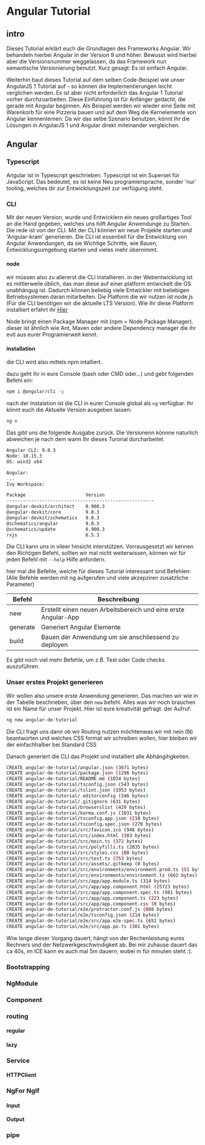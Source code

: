 # Angular Tutorial

## intro

Dieses Tutorial erklärt euch die Grundlagen des Frameworks Angular.
Wir behandeln hierbei Angular in der Version 9 und höher.
Bewusst wird hierbei aber die Versionsnummer weggelassen, da das Framework nun semantische Versionierung benutzt.
Kurz gesagt: Es ist einfach Angular.

Weiterhin baut dieses Tutorial auf dem selben Code-Beispiel wie unser AngularJS 1 Tutorial auf - so können die Implementierungen leicht verglichen werden.
Es ist aber nicht erforderlich das Angular 1 Tutorial vorher durchzuarbeiten.
Diese Einführung ist für Anfänger gedacht, die gerade mit Angular beginnen.
Als Beispiel werden wir wieder eine Seite mit Warenkorb für eine Pizzeria bauen und auf dem Weg die Kernelemente von Angular kennenlernen.
Da wir das selbe Szenario benutzen, könnt Ihr die Lösungen in AngularJS 1 und Angular direkt miteinander vergleichen.

## Angular

### Typescript

Angular ist in Typescript geschrieben. Typescript ist ein Superset für JavaScript. Das bedeutet, es ist keine Neu programiersprache, sonder 'nur' tooling, welches dir zur Entwickliungszeit zur verfügung steht.

### CLI

Mit der neuen Version, wurde und Entwicklern ein neues großartiges Tool an die Hand gegeben, welches uns hilft Angular Anwendunge zu Starten.
Die rede ist von der CLI.
Mit der CLI können wir neue Projekte starten und 'Angular-kram' generieren.
Die CLI ist essentiell für die Entwicklung von Angular Anwendungen, da sie Wichtige Schritte, wie Bauen, Entwicklungsumgebung starten und vieles mehr übernimmt.

#### node

wir müssen also zu allererst die CLI installieren.
in der Webentwicklung ist es mittlerweile üblich, das man diese auf einer platform entwickelt die OS unabhängug ist. Dadurch können beliebig viele Entwickler mit beliebigen Betriebsystemen daran mitarbeiten.
Die Platform die wir nutzen ist node.js (Für die CLI benötigen wir die aktuelle LTS Version).
Wie ihr diese Platform installiert erfahrt ihr [Hier](https://nodejs.org/en/)

Node bringt einen Package Manager mit (npm = Node Package Manager). dieser ist ähnlich wie Ant, Maven oder andere Dependency manager die ihr evtl aus eurer Programierwelt kennt.

#### installation

die CLI wird also mittels npm intalliert.

dazu geht ihr in eure Console (bash oder CMD oder...) und gebt folgenden Befehl ein:

```bash
npm i @angular/cli -g
```

nach der Instalation ist die CLI in eurer Console global als `ng` verfügbar.
Ihr könnt euch die Aktuelle Version ausgeben lassen:

```bash
ng v
```

Das gibt uns die folgende Ausgabe zurück. Die Versionenn könnne naturlich abweichen je nach dem wann Ihr dieses Turorial durcharbeitet.

```bash
Angular CLI: 9.0.3
Node: 10.15.3
OS: win32 x64

Angular:
...
Ivy Workspace:

Package                      Version
------------------------------------------------------
@angular-devkit/architect    0.900.3
@angular-devkit/core         9.0.3
@angular-devkit/schematics   9.0.3
@schematics/angular          9.0.3
@schematics/update           0.900.3
rxjs                         6.5.3
```

Die CLI kann uns in vileer hinsicht interstützen. Vorrausgesetzt wir kennen den Richtigen Befehl, sollten wir mal nicht weiterwissen, können wir für jeden Befehl mit `--help` Hilfe anfordern.

hier mal die Befehle, welche für dieses Tutorial interessant sind Befehlen:
(Alle Befehle werden mit ng aufgerufen und viele akzepziren zusatzliche Parameter)

| Befehl   | Beschreibung                                                   |
| -------- | -------------------------------------------------------------- |
| new      | Erstellt einen neuen Arbeitsbereich und eine erste Angular-App |
| generate | Generiert Angular Elemente                                     |
| build    | Bauen der Anwendung um sie anschliessend zu deployen           |

Es gibt noch viel mehr Befehle, um z.B. Test oder Code checks auszuführen.

### Unser erstes Projekt generieren

Wir wollen also unsere erste Anwendung generieren.
Das machen wir wie in der Tabelle beschrieben, über den `new` befehl.
Alles was wir noch brauchen ist ein Name für unser Projekt. Hier ist eure kreativität gefragt.
der Aufruf:

```bash
ng new angular-de-tutorial
```

Die CLI fragt uns dann ob wir Routing nutzen möchtenwas wir mit nein (N) beantworten und welches CSS format wir schreiben wollen, hier bleiben wir der einfachhalber bei Standard CSS

Danach generiert die CLI das Projekt und installiert alle Abhängihgkeiten.

```bash
CREATE angular-de-tutorial/angular.json (3671 bytes)
CREATE angular-de-tutorial/package.json (1296 bytes)
CREATE angular-de-tutorial/README.md (1034 bytes)
CREATE angular-de-tutorial/tsconfig.json (543 bytes)
CREATE angular-de-tutorial/tslint.json (1953 bytes)
CREATE angular-de-tutorial/.editorconfig (246 bytes)
CREATE angular-de-tutorial/.gitignore (631 bytes)
CREATE angular-de-tutorial/browserslist (429 bytes)
CREATE angular-de-tutorial/karma.conf.js (1031 bytes)
CREATE angular-de-tutorial/tsconfig.app.json (210 bytes)
CREATE angular-de-tutorial/tsconfig.spec.json (270 bytes)
CREATE angular-de-tutorial/src/favicon.ico (948 bytes)
CREATE angular-de-tutorial/src/index.html (303 bytes)
CREATE angular-de-tutorial/src/main.ts (372 bytes)
CREATE angular-de-tutorial/src/polyfills.ts (2835 bytes)
CREATE angular-de-tutorial/src/styles.css (80 bytes)
CREATE angular-de-tutorial/src/test.ts (753 bytes)
CREATE angular-de-tutorial/src/assets/.gitkeep (0 bytes)
CREATE angular-de-tutorial/src/environments/environment.prod.ts (51 bytes)
CREATE angular-de-tutorial/src/environments/environment.ts (662 bytes)
CREATE angular-de-tutorial/src/app/app.module.ts (314 bytes)
CREATE angular-de-tutorial/src/app/app.component.html (25723 bytes)
CREATE angular-de-tutorial/src/app/app.component.spec.ts (981 bytes)
CREATE angular-de-tutorial/src/app/app.component.ts (223 bytes)
CREATE angular-de-tutorial/src/app/app.component.css (0 bytes)
CREATE angular-de-tutorial/e2e/protractor.conf.js (808 bytes)
CREATE angular-de-tutorial/e2e/tsconfig.json (214 bytes)
CREATE angular-de-tutorial/e2e/src/app.e2e-spec.ts (652 bytes)
CREATE angular-de-tutorial/e2e/src/app.po.ts (301 bytes)
```

Wiw lange dieser Vorgang dauert, hängt von der Rechenleistung eures Rechners und der Netzwerkgeschwindigkeit ab.
Bei mir zuhause dauert das ca 40s, im ICE kann es auch mal 5m dauern, wobei m für minuten steht :).

### Bootstrapping

### NgModule

### Component

### routing

#### regular

#### lazy

### Service

#### HTTPClient

### NgFor NgIf

#### Input

#### Output

### pipe
